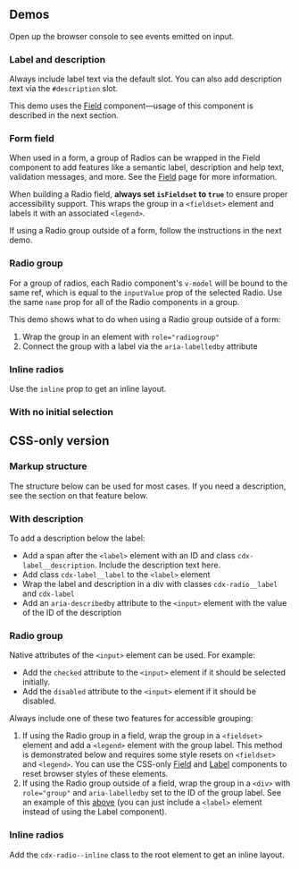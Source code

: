 <script setup>
import RadioGroup from '@/../component-demos/radio/examples/RadioGroup.vue';
import InlineRadios from '@/../component-demos/radio/examples/InlineRadios.vue';
import RadioGroupNoSelection from '@/../component-demos/radio/examples/RadioGroupNoSelection.vue';
import RadiosWithDescriptions from '@/../component-demos/radio/examples/RadiosWithDescriptions.vue';
import RadioGroupField from '@/../component-demos/radio/examples/RadioGroupField.vue';
</script>

## Demos

Open up the browser console to see events emitted on input.

### Label and description

Always include label text via the default slot. You can also add description text via the
`#description` slot.

This demo uses the [Field](./field.md) component—usage of this component is described in the next
section.

<cdx-demo-wrapper :force-controls="true">
<template v-slot:demo>
	<radios-with-descriptions />
</template>

<template v-slot:code>

:::code-group

<<< @/../component-demos/radio/examples/RadiosWithDescriptions.vue [NPM]

<<< @/../component-demos/radio/examples-mw/RadiosWithDescriptions.vue [MediaWiki]

:::

</template>
</cdx-demo-wrapper>

### Form field

When used in a form, a group of Radios can be wrapped in the Field component to add features like a
semantic label, description and help text, validation messages, and more. See the
[Field](./field.md) page for more information.

When building a Radio field, **always set `isFieldset` to `true`** to ensure proper accessibility
support. This wraps the group in a `<fieldset>` element and labels it with an associated `<legend>`.

If using a Radio group outside of a form, follow the instructions in the next demo.

<cdx-demo-wrapper>
<template v-slot:demo>
	<radio-group-field />
</template>

<template v-slot:code>

:::code-group

<<< @/../component-demos/radio/examples/RadioGroupField.vue [NPM]

<<< @/../component-demos/radio/examples-mw/RadioGroupField.vue [MediaWiki]

:::

</template>
</cdx-demo-wrapper>

### Radio group

For a group of radios, each Radio component's `v-model` will be bound to the same ref, which is
equal to the `inputValue` prop of the selected Radio. Use the same `name` prop for all of the Radio
components in a group.

This demo shows what to do when using a Radio group outside of a form:
1. Wrap the group in an element with `role="radiogroup"`
2. Connect the group with a label via the `aria-labelledby` attribute

<cdx-demo-wrapper :force-reset="true">
<template v-slot:demo>
	<radio-group />
</template>

<template v-slot:code>

:::code-group

<<< @/../component-demos/radio/examples/RadioGroup.vue [NPM]

<<< @/../component-demos/radio/examples-mw/RadioGroup.vue [MediaWiki]

:::

</template>
</cdx-demo-wrapper>

### Inline radios

Use the `inline` prop to get an inline layout.

<cdx-demo-wrapper>
<template v-slot:demo>
	<inline-radios />
</template>

<template v-slot:code>

:::code-group

<<< @/../component-demos/radio/examples/InlineRadios.vue [NPM]

<<< @/../component-demos/radio/examples-mw/InlineRadios.vue [MediaWiki]

:::

</template>
</cdx-demo-wrapper>

### With no initial selection

<cdx-demo-wrapper :force-reset="true">
<template v-slot:demo>
	<radio-group-no-selection />
</template>

<template v-slot:code>

:::code-group

<<< @/../component-demos/radio/examples/RadioGroupNoSelection.vue [NPM]

<<< @/../component-demos/radio/examples-mw/RadioGroupNoSelection.vue [MediaWiki]

:::

</template>
</cdx-demo-wrapper>

## CSS-only version

### Markup structure

The structure below can be used for most cases. If you need a description, see the section on that
feature below.

<cdx-demo-wrapper>
<template v-slot:demo>
	<span class="cdx-radio">
		<input id="radio-css-only-1" class="cdx-radio__input" type="radio" name="radio-css-only">
		<span class="cdx-radio__icon"></span>
		<label class="cdx-radio__label" for="radio-css-only-1">
			Radio 1
		</label>
	</span>
</template>
<template v-slot:code>

```html
<span class="cdx-radio">
	<!-- <input> element with id, type, name, and any other necessary
	attributes. The actual input is visually hidden. -->
	<input id="radio-css-only-1" class="cdx-radio__input" type="radio" name="radio-css-only">
	<!-- Empty span that will be styled to look like a radio input. -->
	<span class="cdx-radio__icon"></span>
	<!-- Label with `for` attribute matching the input's id. -->
	<label class="cdx-radio__label" for="radio-css-only-1">
		Radio 1
	</label>
</span>
```

</template>
</cdx-demo-wrapper>

### With description

To add a description below the label:
- Add a span after the `<label>` element with an ID and class `cdx-label__description`. Include the
  description text here.
- Add class `cdx-label__label` to the `<label>` element
- Wrap the label and description in a div with classes `cdx-radio__label` and `cdx-label`
- Add an `aria-describedby` attribute to the `<input>` element with the value of the ID of the
  description

<cdx-demo-wrapper>
<template v-slot:demo>
	<fieldset class="cdx-field">
		<legend class="cdx-label">
			<span class="cdx-label__label__text">Search completion</span>
		</legend>
		<div class="cdx-field__control">
			<span class="cdx-radio">
				<input id="radio-group-css-only-description-1" class="cdx-radio__input" type="radio" name="radio-group-css-only-description" aria-describedby="cdx-description-css-1" checked>
				<span class="cdx-radio__icon"></span>
				<div class="cdx-radio__label cdx-label">
					<label for="radio-group-css-only-description-1" class="cdx-label__label">
						Default (recommended)
					</label>
					<span id="cdx-description-css-1" class="cdx-label__description">
						Corrects up to two typos. Removes redirects that are very similar to the main title.
					</span>
				</div>
			</span>
			<span class="cdx-radio">
				<input id="radio-group-css-only-description-2" class="cdx-radio__input" type="radio" name="radio-group-css-only-description" aria-describedby="cdx-description-css-2">
				<span class="cdx-radio__icon"></span>
				<div class="cdx-radio__label cdx-label">
					<label for="radio-group-css-only-description-2" class="cdx-label__label">
						Strict mode (advanced)
					</label>
					<span id="cdx-description-css-2" class="cdx-label__description">
						No typo correction. No accent folding. Strict matching.
					</span>
				</div>
			</span>
		</div>
	</fieldset>
</template>
<template v-slot:code>

```html
<fieldset class="cdx-field">
	<legend class="cdx-label">
		<span class="cdx-label__label__text">Search completion</span>
	</legend>
	<div class="cdx-field__control">
		<span class="cdx-radio">
			<input id="radio-group-css-only-description-1" class="cdx-radio__input" type="radio" name="radio-group-css-only-description" aria-describedby="cdx-description-css-1" checked>
			<span class="cdx-radio__icon"></span>
			<div class="cdx-radio__label cdx-label">
				<label for="radio-group-css-only-description-1" class="cdx-label__label">
					Default (recommended)
				</label>
				<span id="cdx-description-css-1" class="cdx-label__description">
					Corrects up to two typos. Removes redirects that are very similar to the main title.
				</span>
			</div>
		</span>
		<span class="cdx-radio">
			<input id="radio-group-css-only-description-2" class="cdx-radio__input" type="radio" name="radio-group-css-only-description" aria-describedby="cdx-description-css-2">
			<span class="cdx-radio__icon"></span>
			<div class="cdx-radio__label cdx-label">
				<label for="radio-group-css-only-description-2" class="cdx-label__label">
					Strict mode (advanced)
				</label>
				<span id="cdx-description-css-2" class="cdx-label__description">
					No typo correction. No accent folding. Strict matching.
				</span>
			</div>
		</span>
	</div>
</fieldset>
```

</template>
</cdx-demo-wrapper>

### Radio group

Native attributes of the `<input>` element can be used. For example:
- Add the `checked` attribute to the `<input>` element if it should be selected initially.
- Add the `disabled` attribute to the `<input>` element if it should be disabled.

Always include one of these two features for accessible grouping:
1. If using the Radio group in a field, wrap the group in a `<fieldset>` element and add a
  `<legend>` element with the group label. This method is demonstrated below and requires some
  style resets on `<fieldset>` and `<legend>`. You can use the CSS-only [Field](./field.md#css-only-version)
  and [Label](./label.md#css-only-version) components to reset browser styles of these elements.
2. If using the Radio group outside of a field, wrap the group in a `<div>` with `role="group"`
  and `aria-labelledby` set to the ID of the group label. See an example of this
  [above](#radio-group) (you can just include a `<label>` element instead of using the Label
  component).

<cdx-demo-wrapper>
<template v-slot:demo>
	<fieldset class="cdx-field">
		<legend class="cdx-label">
			<span class="cdx-label__label__text">CSS-only Radio group demo</span>
		</legend>
		<div class="cdx-field__control">
			<span class="cdx-radio">
				<input id="radio-group-css-only-1" class="cdx-radio__input" type="radio" name="radio-group-css-only">
				<span class="cdx-radio__icon"></span>
				<label class="cdx-radio__label" for="radio-group-css-only-1">
					Radio 1
				</label>
			</span>
			<span class="cdx-radio">
				<input id="radio-group-css-only-2" class="cdx-radio__input" type="radio" 	name="radio-group-css-only" checked>
				<span class="cdx-radio__icon"></span>
				<label class="cdx-radio__label" for="radio-group-css-only-2">
					Radio 2 (initially selected)
				</label>
			</span>
			<span class="cdx-radio">
				<input id="radio-group-css-only-3" class="cdx-radio__input" type="radio" name="radio-group-css-only">
				<span class="cdx-radio__icon"></span>
				<label class="cdx-radio__label" for="radio-group-css-only-3">
					Radio 3, which has a very long label that spans onto a second line to
					demonstrate what happens when text wraps
				</label>
			</span>
			<span class="cdx-radio">
				<input id="radio-group-css-only-4" class="cdx-radio__input" type="radio" 	name="radio-group-css-only"	disabled>
				<span class="cdx-radio__icon"></span>
				<label class="cdx-radio__label" for="radio-group-css-only-4">
					Radio 4 (disabled)
				</label>
			</span>
		</div>
	</fieldset>
</template>
<template v-slot:code>

```html
<fieldset class="cdx-field">
	<legend class="cdx-label">
		<span class="cdx-label__label__text">CSS-only Radio group demo</span>
	</legend>
	<div class="cdx-field__control">
		<span class="cdx-radio">
			<input id="radio-group-css-only-1" class="cdx-radio__input" type="radio" name="radio-group-css-only">
			<span class="cdx-radio__icon"></span>
			<label class="cdx-radio__label" for="radio-group-css-only-1">
				Radio 1
			</label>
		</span>
		<span class="cdx-radio">
			<input id="radio-group-css-only-2" class="cdx-radio__input" type="radio" 	name="radio-group-css-only" checked>
			<span class="cdx-radio__icon"></span>
			<label class="cdx-radio__label" for="radio-group-css-only-2">
				Radio 2 (initially selected)
			</label>
		</span>
		<span class="cdx-radio">
			<input id="radio-group-css-only-3" class="cdx-radio__input" type="radio" name="radio-group-css-only">
			<span class="cdx-radio__icon"></span>
			<label class="cdx-radio__label" for="radio-group-css-only-3">
				Radio 3, which has a very long label that spans onto a second line to
				demonstrate what happens when text wraps
			</label>
		</span>
		<span class="cdx-radio">
			<input id="radio-group-css-only-4" class="cdx-radio__input" type="radio" 	name="radio-group-css-only"	disabled>
			<span class="cdx-radio__icon"></span>
			<label class="cdx-radio__label" for="radio-group-css-only-4">
				Radio 4 (disabled)
			</label>
		</span>
	</div>
</fieldset>
```

</template>
</cdx-demo-wrapper>

### Inline radios

Add the `cdx-radio--inline` class to the root element to get an inline layout.

<cdx-demo-wrapper>
<template v-slot:demo>
	<fieldset class="cdx-field">
		<legend class="cdx-label">
			<span class="cdx-label__label__text">CSS-only inline Radio demo</span>
		</legend>
		<div class="cdx-field__control">
			<span class="cdx-radio cdx-radio--inline">
				<input id="radio-group-css-only-inline-1" class="cdx-radio__input" type="radio" name="radio-group-css-only-inline">
				<span class="cdx-radio__icon"></span>
				<label class="cdx-radio__label" for="radio-group-css-only-inline-1">
					Radio 1
				</label>
			</span>
			<span class="cdx-radio cdx-radio--inline">
				<input id="radio-group-css-only-inline-2" class="cdx-radio__input" type="radio" name="radio-group-css-only-inline" checked>
				<span class="cdx-radio__icon"></span>
				<label class="cdx-radio__label" for="radio-group-css-only-inline-2">
					Radio 2
				</label>
			</span>
		</div>
	</fieldset>
</template>
<template v-slot:code>

```html
<fieldset class="cdx-field">
	<legend class="cdx-label">
		<span class="cdx-label__label__text">CSS-only inline Radio demo</span>
	</legend>
	<div class="cdx-field__control">
		<span class="cdx-radio cdx-radio--inline">
			<input id="radio-group-css-only-inline-1" class="cdx-radio__input" type="radio" name="radio-group-css-only-inline">
			<span class="cdx-radio__icon"></span>
			<label class="cdx-radio__label" for="radio-group-css-only-inline-1">
				Radio 1
			</label>
		</span>
		<span class="cdx-radio cdx-radio--inline">
			<input id="radio-group-css-only-inline-2" class="cdx-radio__input" type="radio" name="radio-group-css-only-inline" checked>
			<span class="cdx-radio__icon"></span>
			<label class="cdx-radio__label" for="radio-group-css-only-inline-2">
				Radio 2
			</label>
		</span>
	</div>
</fieldset>
```

</template>
</cdx-demo-wrapper>
